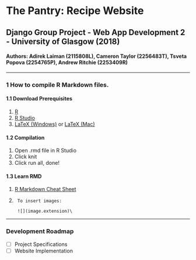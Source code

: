 # The Pantry: Recipe Website
## Django Group Project - Web App Development 2 - University of Glasgow (2018)
#### Authors: Adirek Laiman (2115808L), Cameron Taylor (2256483T), Tsveta Popova (2254765P), Andrew Ritchie (2253409R)
---
### 1 How to compile R Markdown files.
#### 1.1 Download Prerequisites
1. [R](https://cran.r-project.org/mirrors.html)
2. [R Studio](https://www.rstudio.com/products/rstudio/download/#download)
3. [LaTeX (Windows)](https://miktex.org/download) or [LaTeX (Mac)](https://www.tug.org/mactex/)

#### 1.2 Compilation
1. Open .rmd file in R Studio
2. Click knit
3. Click run all, done!

#### 1.3 Learn RMD
1. [R Markdown Cheat Sheet](https://www.rstudio.com/wp-content/uploads/2015/02/rmarkdown-cheatsheet.pdf)
2. ```
	To insert images:
	
	![](image.extension)\
	```
---
### Development Roadmap
- [ ] Project Specifications
- [ ] Website Implementation